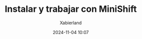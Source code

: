 ---
title: Instalar y trabajar con MiniShift
author: Xabierland
description: >-
    Aprende a instalar y trabajar con MiniShift
date: 2024-11-04 10:07
categories: [Tutorial, Contenedores y Orquestación]
tags: [Kubernetes, Containers]
---